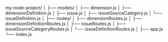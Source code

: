 my-node-project/
│
├── models/
    │   ├── dimension.js
    │   ├── dimensionDefinition.js
    │   ├── issue.js
    │   ├── issueSourceCategory.js
    │   └── issueDefinition.js
│
├── routes/
    │   ├── dimensionRoutes.js
    │   ├── dimensionDefinitionRoutes.js
    │   ├── issueRoutes.js
    │   ├── issueSourceCategoryRoutes.js
    │   └── issueDefinitionRoutes.js
│
├── app.js
└── index.js

